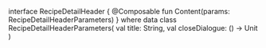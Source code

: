 interface RecipeDetailHeader {
    @Composable
    fun Content(params: RecipeDetailHeaderParameters)
}
where
data class RecipeDetailHeaderParameters(
    val title: String,
    val closeDialogue: () -> Unit
)